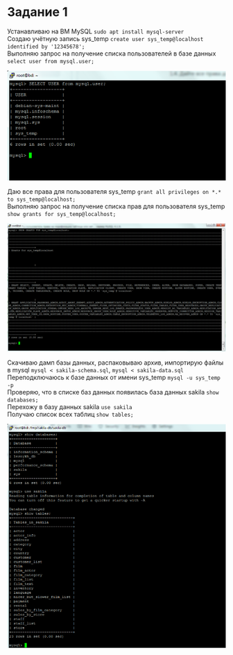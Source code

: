 # Задание 1
Устанавливаю на ВМ MySQL ```sudo apt install mysql-server```    
Создаю учётную запись sys_temp ```create user sys_temp@localhost identified by '12345678';```    
Выполняю запрос на получение списка пользователей в базе данных ```select user from mysql.user;```    

![](https://github.com/OlgaLesnykh/screenshots/blob/main/DB_001.png)    
    
Даю все права для пользователя sys_temp ```grant all privileges on *.* to sys_temp@localhost;```    
Выполняю запрос на получение списка прав для пользователя sys_temp ```show grants for sys_temp@localhost;```     

![](https://github.com/OlgaLesnykh/screenshots/blob/main/DB_002.png)    

Скачиваю дамп базы данных, распаковываю архив, импортирую файлы в mysql ```mysql < sakila-schema.sql```, ```mysql < sakila-data.sql```    
Переподключаюсь к базе данных от имени sys_temp ```mysql -u sys_temp -p```    
Проверяю, что в списке баз данных появилась база данных sakila ```show databases;```    
Перехожу в базу данных sakila ```use sakila```    
Получаю список всех таблиц ```show tables;```    

![](https://github.com/OlgaLesnykh/screenshots/blob/main/DB_003.png)    
